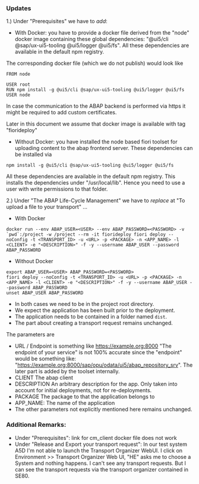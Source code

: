 ### Updates

1.) Under "Prerequisites" we have to _add_:

* With Docker: you have to provide a docker file derived from the "node" docker image containing these global dependencies: "@ui5/cli @sap/ux-ui5-tooling @ui5/logger @ui5/fs". All these dependencies are available in the default npm registry.

The corresponding docker file (which we do not publish) would look like

```
FROM node
  
USER root
RUN npm install -g @ui5/cli @sap/ux-ui5-tooling @ui5/logger @ui5/fs
USER node
```

In case the communication to the ABAP backend is performed via https it might be required to add custom certificates.

Later in this document we assume that docker image is available with tag "fiorideploy"

* Without Docker: you have installed the node based fiori toolset for uploading content to the abap frontend server. These dependencies can be installed via

```
npm install -g @ui5/cli @sap/ux-ui5-tooling @ui5/logger @ui5/fs
```

All these dependencies are available in the default npm registry.
This installs the dependencies under "/usr/local/lib". Hence you need to use a user with write permissions to that folder.

2.) Under "The ABAP Life-Cycle Management" we have to _replace_ at "To upload a file to your transport" ...

* With Docker
```
docker run --env ABAP_USER=<USER> --env ABAP_PASSWORD=<PASSWORD> -v `pwd`:/project -w /project --rm -it fiorideploy fiori deploy --noConfig -t <TRANSPORT_ID> -u <URL> -p <PACKAGE> -n <APP_NAME> -l <CLIENT> -e "<DESCRIPTION>" -f -y --username ABAP_USER --password ABAP_PASSWORD
```

* Without Docker
```
export ABAP_USER=<USER> ABAP_PASSWORD=<PASSWORD>
fiori deploy --noConfig -t <TRANSPORT_ID> -u <URL> -p <PACKAGE> -n <APP_NAME> -l <CLIENT> -e "<DESCRIPTION>" -f -y --username ABAP_USER --password ABAP_PASSWORD
unset ABAP_USER ABAP_PASSWORD
```

* In both cases we need to be in the project root directory.
* We expect the application has been built prior to the deployment.
* The application needs to be contained in a folder named `dist`.
* The part about creating a transport request remains unchanged.

The parameters are
* URL / Endpoint is something like https://example.org:8000 "The endpoint of your service" is not 100% accurate since the "endpoint" would be something like: "https://example.org:8000/sap/opu/odata/ui5/abap_repository_srv". The later part is added by the toolset internally.
* CLIENT The abap client
* DESCRIPTION An arbitrary description for the app. Only taken into account for initial deployments, not for re-deployments.
* PACKAGE The package to that the application belongs to
* APP_NAME: The name of the application
* The other parameters not explicitly mentioned here remains unchanged.

### Additional Remarks:

* Under "Prerequisites": link for cm_client docker file does not work
* Under "Release and Export your transport request": In our test system A5D I'm not able to launch the Transport Organizer WebUI. I click on Environment >> Transport Organizer Web UI, "HE" asks me to choose a System and nothing happens. I can't see any transport requests. But I can see the transport requests via the transport organizer contained in SE80.
